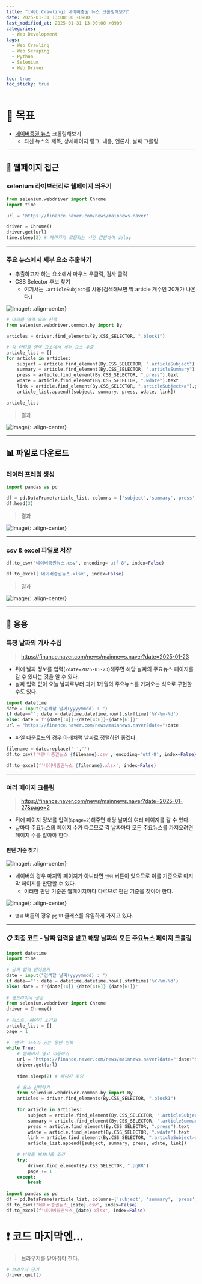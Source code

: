 ```yaml
---
title: "[Web Crawling] 네이버증권 뉴스 크롤링해보기"
date: 2025-01-31 13:00:00 +0900
last_modified_at: 2025-01-31 13:00:00 +0900
categories:
  - Web Development
tags:
  - Web Crawling
  - Web Scraping
  - Python
  - Selenium
  - Web Driver

toc: true
toc_sticky: true
---
```


# 🎯 목표

- [네이버증권 뉴스](https://finance.naver.com/news/mainnews.naver) 크롤링해보기
  - 최신 뉴스의 제목, 상세페이지 링크, 내용, 언론사, 날짜 크롤링

---

## 👀 웹페이지 접근

### selenium 라이브러리로 웹페이지 띄우기

```python
from selenium.webdriver import Chrome
import time

url = 'https://finance.naver.com/news/mainnews.naver'

driver = Chrome()
driver.get(url)
time.sleep(2) # 페이지가 로딩되는 시간 감안하여 delay
```

---

### 주요 뉴스에서 세부 요소 추출하기

- 추출하고자 하는 요소에서 마우스 우클릭, 검사 클릭
- CSS Selector 후보 찾기
  - 여기서는 `.articleSubject`를 사용(검색해보면 딱 article 개수인 20개가 나온다.)

![Image](https://github.com/user-attachments/assets/c7180e0a-1f88-40a0-8a4e-d2f2638b6d57){: .align-center}

```python
# 아티클 영역 요소 선택
from selenium.webdriver.common.by import By

articles = driver.find_elements(By.CSS_SELECTOR, ".block1")

# 각 아티클 영역 요소에서 세부 요소 추출
article_list = []
for article in articles:
    subject = article.find_element(By.CSS_SELECTOR, ".articleSubject").text
    summary = article.find_element(By.CSS_SELECTOR, ".articleSummary").text
    press = article.find_element(By.CSS_SELECTOR, ".press").text
    wdate = article.find_element(By.CSS_SELECTOR, ".wdate").text
    link = article.find_element(By.CSS_SELECTOR, ".articleSubject>a").get_attribute("href")
    article_list.append([subject, summary, press, wdate, link])

article_list
```

> 결과

![Image](https://github.com/user-attachments/assets/9a52db26-f9de-4a51-99e6-e5244a4cda06){: .align-center}

---

## 📊 파일로 다운로드

### 데이터 프레임 생성

```python
import pandas as pd

df = pd.DataFrame(article_list, columns = ['subject','summary','press','wdate','link'])
df.head(3)
```

> 결과

![Image](https://github.com/user-attachments/assets/955cb0a5-4a6d-4c4a-beb5-fe0e4aa638bb){: .align-center}

---

### csv & excel 파일로 저장

```python
df.to_csv('네이버증권뉴스.csv', encoding='utf-8', index=False)

df.to_excel('네이버증권뉴스.xlsx', index=False)
```

> 결과

![Image](https://github.com/user-attachments/assets/fb855559-8c16-4063-8ebd-f1d3475a9803){: .align-center}

---

## 🚀 응용

### 특정 날짜의 기사 수집

> https://finance.naver.com/news/mainnews.naver?date=2025-01-23

- 뒤에 날짜 정보를 입력(`?date=2025-01-23`)해주면 해당 날짜의 주요뉴스 페이지를 갈 수 있다는 것을 알 수 있다.
- 날짜 입력 없이 오늘 날짜로부터 과거 1개월의 주요뉴스를 가져오는 식으로 구현할 수도 있다.

```python
import datetime
date = input("검색할 날짜(yyyymmdd) : ")
if date=="": date = datetime.datetime.now().strftime('%Y-%m-%d')
else: date = f'{date[:4]}-{date[4:6]}-{date[6:]}'
url = "https://finance.naver.com/news/mainnews.naver?date="+date
```

- 파일 다운로드의 경우 아래처럼 날짜로 정렬하면 좋겠다.

```python
filename = date.replace('-','')
df.to_csv(f'네이버증권뉴스_{filename}.csv', encoding='utf-8', index=False)

df.to_excel(f'네이버증권뉴스_{filename}.xlsx', index=False)
```

---

### 여러 페이지 크롤링

> https://finance.naver.com/news/mainnews.naver?date=2025-01-27&page=2

- 뒤에 페이지 정보를 입력(`&page=2`)해주면 해당 날짜의 여러 페이지를 갈 수 있다.
- 날마다 주요뉴스의 페이지 수가 다르므로 각 날짜마다 모든 주요뉴스를 가져오려면 페이지 수를 알아야 한다.

#### 판단 기준 찾기

![Image](https://github.com/user-attachments/assets/5f55c0c7-7d11-4252-ba33-1cfc27afebe6){: .align-center}

- 네이버의 경우 마지막 페이지가 아니라면 `맨뒤` 버튼이 있으므로 이를 기준으로 마지막 페이지를 판단할 수 있다.
  - 이러한 판단 기준은 웹페이지마다 다르므로 판단 기준을 찾아야 한다.

![Image](https://github.com/user-attachments/assets/0d533c05-985d-40a5-bc77-fc2bb4f78e75){: .align-center}

- `맨뒤` 버튼의 경우 `pgRR` 클래스를 유일하게 가지고 있다.

---

### 📋 최종 코드 - 날짜 입력을 받고 해당 날짜의 모든 주요뉴스 페이지 크롤링

```python
import datetime
import time
 
# 날짜 입력 받아오기
date = input("검색할 날짜(yyyymmdd) : ")
if date=="": date = datetime.datetime.now().strftime('%Y-%m-%d')
else: date = f'{date[:4]}-{date[4:6]}-{date[6:]}'
 
# 웹드라이버 생성
from selenium.webdriver import Chrome
driver = Chrome()
 
# 리스트, 페이지 초기화
article_list = []
page = 1
 
# '맨뒤' 요소가 있는 동안 반복
while True:
    # 웹페이지 열고 이동하기
    url = "https://finance.naver.com/news/mainnews.naver?date="+date+"&page="+str(page)
    driver.get(url)
 
    time.sleep(2) # 페이지 로딩
 
    # 요소 선택하기
    from selenium.webdriver.common.by import By
    articles = driver.find_elements(By.CSS_SELECTOR, ".block1")
 
    for article in articles:
        subject = article.find_element(By.CSS_SELECTOR, ".articleSubject").text
        summary = article.find_element(By.CSS_SELECTOR, ".articleSummary").text
        press = article.find_element(By.CSS_SELECTOR, ".press").text
        wdate = article.find_element(By.CSS_SELECTOR, ".wdate").text
        link = article.find_element(By.CSS_SELECTOR, ".articleSubject>a").get_attribute("href")
        article_list.append([subject, summary, press, wdate, link])
   
    # 반복을 빠져나올 조건
    try:
        driver.find_element(By.CSS_SELECTOR, ".pgRR")
        page += 1
    except:
        break
 
import pandas as pd
df = pd.DataFrame(article_list, columns=['subject', 'summary', 'press', 'wdate', 'link'])
df.to_csv(f"네이버증권뉴스_{date}.csv", index=False)
df.to_excel(f"네이버증권뉴스_{date}.xlsx", index=False)
```

# ❗ 코드 마지막엔...

> 브라우저를 닫아줘야 한다.

```python
# 브라우저 닫기
driver.quit()
```
